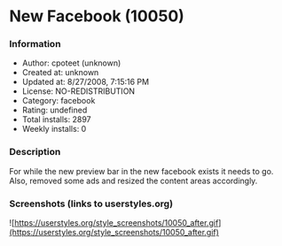# New Facebook (10050)

### Information
- Author: cpoteet (unknown)
- Created at: unknown
- Updated at: 8/27/2008, 7:15:16 PM
- License: NO-REDISTRIBUTION
- Category: facebook
- Rating: undefined
- Total installs: 2897
- Weekly installs: 0


### Description
For while the new preview bar in the new facebook exists it needs to go.  Also, removed some ads and resized the content areas accordingly.


### Screenshots (links to userstyles.org)
![https://userstyles.org/style_screenshots/10050_after.gif](https://userstyles.org/style_screenshots/10050_after.gif)


